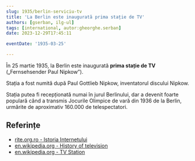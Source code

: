 ```yaml
---
slug: 1935/berlin-serviciu-tv
title: 'La Berlin este inaugurată prima stație de TV'
authors: [gserban, ilg-ul]
tags: [international, autor:gheorghe.serban]
date: 2023-12-29T17:45:11

eventDate: '1935-03-25'

---
```


În 25 martie 1935, la Berlin este inaugurată **prima stație de TV**
(„Fernsehsender Paul Nipkow”).

<!-- truncate -->

Stația a fost numită după Paul Gottlieb Nipkow, inventatorul discului Nipkow.

Stația putea fi recepționată numai în jurul Berlinului, dar a devenit
foarte populară când a transmis Jocurile Olimpice de vară din 1936
de la Berlin, urmărite de aproximativ 160.000 de telespectatori.

## Referințe

- [rite.org.ro - Istoria Internetului](https://rite.org.ro/istoria-internetului/)
- [en.wikipedia.org - History of television](https://en.wikipedia.org/wiki/History_of_television)
- [en.wikipedia.org - TV Station](https://en.wikipedia.org/wiki/Fernsehsender_Paul_Nipkow)
